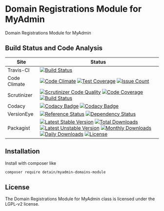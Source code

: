 # Domain Registrations Module for MyAdmin

Domain Registrations Module for MyAdmin

## Build Status and Code Analysis

Site          | Status
--------------|---------------------------
Travis-CI     | [![Build Status](https://travis-ci.org/detain/myadmin-domains-module.svg?branch=master)](https://travis-ci.org/detain/myadmin-domains-module)
Code Climate  | [![Code Climate](https://codeclimate.com/github/detain/myadmin-domains-module/badges/gpa.svg)](https://codeclimate.com/github/detain/myadmin-domains-module) [![Test Coverage](https://codeclimate.com/github/detain/myadmin-domains-module/badges/coverage.svg)](https://codeclimate.com/github/detain/myadmin-domains-module/coverage) [![Issue Count](https://codeclimate.com/github/detain/myadmin-domains-module/badges/issue_count.svg)](https://codeclimate.com/github/detain/myadmin-domains-module)
Scrutinizer   | [![Scrutinizer Code Quality](https://scrutinizer-ci.com/g/detain/myadmin-domains-module/badges/quality-score.png?b=master)](https://scrutinizer-ci.com/g/detain/myadmin-domains-module/?branch=master) [![Code Coverage](https://scrutinizer-ci.com/g/detain/myadmin-domains-module/badges/coverage.png?b=master)](https://scrutinizer-ci.com/g/detain/myadmin-domains-module/?branch=master) [![Build Status](https://scrutinizer-ci.com/g/detain/myadmin-domains-module/badges/build.png?b=master)](https://scrutinizer-ci.com/g/detain/myadmin-domains-module/build-status/master)
Codacy        | [![Codacy Badge](https://api.codacy.com/project/badge/Grade/226251fc068f4fd5b4b4ef9a40011d06)](https://www.codacy.com/app/detain/myadmin-domains-module) [![Codacy Badge](https://api.codacy.com/project/badge/Coverage/25fa74eb74c947bf969602fcfe87e349)](https://www.codacy.com/app/detain/myadmin-domains-module?utm_source=github.com&utm_medium=referral&utm_content=detain/myadmin-domains-module&utm_campaign=Badge_Coverage)
VersionEye    | [![Reference Status](https://www.versioneye.com/php/detain:myadmin-domains-module/reference_badge.svg?style=flat)](https://www.versioneye.com/php/detain:myadmin-domains-module/references) [![Dependency Status](https://www.versioneye.com/user/projects/592f7318bafc5500414dfd2a/badge.svg?style=flat-square)](https://www.versioneye.com/user/projects/592f7318bafc5500414dfd2a)
Packagist     | [![Latest Stable Version](https://poser.pugx.org/detain/myadmin-domains-module/version)](https://packagist.org/packages/detain/myadmin-domains-module) [![Total Downloads](https://poser.pugx.org/detain/myadmin-domains-module/downloads)](https://packagist.org/packages/detain/myadmin-domains-module) [![Latest Unstable Version](https://poser.pugx.org/detain/myadmin-domains-module/v/unstable)](//packagist.org/packages/detain/myadmin-domains-module) [![Monthly Downloads](https://poser.pugx.org/detain/myadmin-domains-module/d/monthly)](https://packagist.org/packages/detain/myadmin-domains-module) [![Daily Downloads](https://poser.pugx.org/detain/myadmin-domains-module/d/daily)](https://packagist.org/packages/detain/myadmin-domains-module) [![License](https://poser.pugx.org/detain/myadmin-domains-module/license)](https://packagist.org/packages/detain/myadmin-domains-module)


## Installation

Install with composer like

```sh
composer require detain/myadmin-domains-module
```

## License

The Domain Registrations Module for MyAdmin class is licensed under the LGPL-v2 license.

